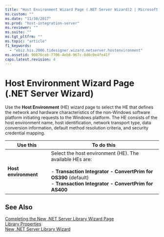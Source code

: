 ```yaml
---
title: "Host Environment Wizard Page (.NET Server Wizard)2 | Microsoft Docs"
ms.custom: ""
ms.date: "11/30/2017"
ms.prod: "host-integration-server"
ms.reviewer: ""
ms.suite: ""
ms.tgt_pltfrm: ""
ms.topic: "article"
f1_keywords: 
  - "ebiz.his.2006.tidesigner.wizard.netserver.hostenvironment"
ms.assetid: 90876ceb-7706-4eb8-967c-8d0c0e4fe41f
caps.latest.revision: 4
---
```

# Host Environment Wizard Page (.NET Server Wizard)
Use the **Host Environment** (HE) wizard page to select the HE that defines the network and hardware characteristics of the non-Windows software platform initiating requests to the Windows platform. The HE consists of the host environment name, host identification, network transport type, data conversion information, default method resolution criteria, and security credential mapping.  
  
|Use this|To do this|  
|--------------|----------------|  
|**Host environment**|Select the host environment (HE). The available HEs are:<br /><br /> -   **Transaction Integrator - ConvertPrim for OS390** (default)<br />-   **Transaction Integrator - ConvertPrim for AS400**|  
  
## See Also  
 [Completing the New .NET Server Library Wizard Page](../core/completing-the-new-net-server-library-wizard-page1.md)   
 [Library Properties](../core/library-properties1.md)   
 [New .NET Server Library Wizard](../core/new-net-server-library-wizard2.md)